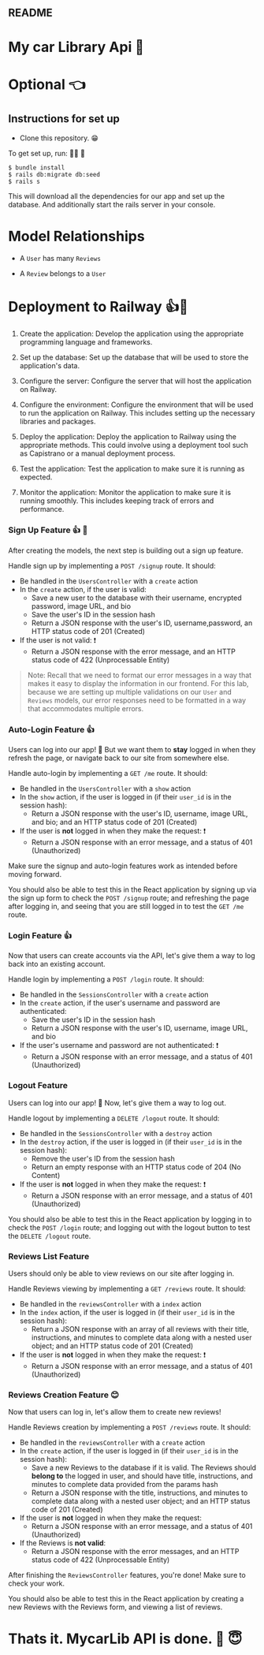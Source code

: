 ## README

# My car Library Api  :star2:

# Optional :point_left:
## Instructions for set up 
  * Clone this repository. :grin:

  To get set up, run: :running_woman:	:running:	

```console
$ bundle install   
$ rails db:migrate db:seed
$ rails s
```
This will download all the dependencies for our app and set up the database.
And additionally start the rails server in your console.

# Model Relationships

 - A `User` has many `Reviews`

- A `Review` belongs to a `User`

# Deployment to Railway  :+1::bullettrain_front:

1. Create the application: Develop the application using the appropriate programming language and frameworks.

2. Set up the database: Set up the database that will be used to store the application's data.

3. Configure the server: Configure the server that will host the application on Railway.

4. Configure the environment: Configure the environment that will be used to run the application on Railway. This includes setting up the necessary libraries and packages.

5. Deploy the application: Deploy the application to Railway using the appropriate methods. This could involve using a deployment tool such as Capistrano or a manual deployment process.

6. Test the application: Test the application to make sure it is running as expected.

7. Monitor the application: Monitor the application to make sure it is running smoothly. This includes keeping track of errors and performance.

### Sign Up Feature   :+1: :page_facing_up:

After creating the models, the next step is building out a sign up feature.

Handle sign up by implementing a `POST /signup` route. It should:

- Be handled in the `UsersController` with a `create` action
- In the `create` action, if the user is valid:
  - Save a new user to the database with their username, encrypted password,
    image URL, and bio
  - Save the user's ID in the session hash
  - Return a JSON response with the user's ID, username,password, an HTTP status code of 201 (Created)
- If the user is not valid:  :exclamation:
  - Return a JSON response with the error message, and an HTTP status code of
    422 (Unprocessable Entity)

> Note: Recall that we need to format our error messages in a way that makes it
> easy to display the information in our frontend. For this lab, because we are
> setting up multiple validations on our `User` and `Reviews` models, our error
> responses need to be formatted in a way that accommodates multiple errors.

### Auto-Login Feature  :+1:

Users can log into our app! 🎉 But we want them to **stay** logged in when they
refresh the page, or navigate back to our site from somewhere else.

Handle auto-login by implementing a `GET /me` route. It should:

- Be handled in the `UsersController` with a `show` action
- In the `show` action, if the user is logged in (if their `user_id` is in the
  session hash):
  - Return a JSON response with the user's ID, username, image URL, and bio; and
    an HTTP status code of 201 (Created)
- If the user is **not** logged in when they make the request:  :exclamation:
  - Return a JSON response with an error message, and a status of 401
    (Unauthorized)

Make sure the signup and auto-login features work as intended before moving
forward.



You should also be able to test this in the React application by signing up via
the sign up form to check the `POST /signup` route; and refreshing the page
after logging in, and seeing that you are still logged in to test the `GET /me`
route.

### Login Feature  :+1:

Now that users can create accounts via the API, let's give them a way to log
back into an existing account.

Handle login by implementing a `POST /login` route. It should:

- Be handled in the `SessionsController` with a `create` action
- In the `create` action, if the user's username and password are authenticated:
  - Save the user's ID in the session hash
  - Return a JSON response with the user's ID, username, image URL, and bio
- If the user's username and password are not authenticated:  :exclamation:
  - Return a JSON response with an error message, and a status of 401
    (Unauthorized)


### Logout Feature

Users can log into our app! 🎉 Now, let's give them a way to log out.

Handle logout by implementing a `DELETE /logout` route. It should:

- Be handled in the `SessionsController` with a `destroy` action
- In the `destroy` action, if the user is logged in (if their `user_id` is in
  the session hash):
  - Remove the user's ID from the session hash
  - Return an empty response with an HTTP status code of 204 (No Content)
- If the user is **not** logged in when they make the request:  :exclamation:
  - Return a JSON response with an error message, and a status of 401
    (Unauthorized)


You should also be able to test this in the React application by logging in to
check the `POST /login` route; and logging out with the logout button to test
the `DELETE /logout` route.

### Reviews List Feature

Users should only be able to view reviews on our site after logging in.

Handle Reviews viewing by implementing a `GET /reviews` route. It should:

- Be handled in the `reviewsController` with a `index` action
- In the `index` action, if the user is logged in (if their `user_id` is in the
  session hash):
  - Return a JSON response with an array of all reviews with their title,
    instructions, and minutes to complete data along with a nested user object;
    and an HTTP status code of 201 (Created)
- If the user is **not** logged in when they make the request:  :exclamation:
  - Return a JSON response with an error message, and a status of 401
    (Unauthorized)

### Reviews Creation Feature :blush:

Now that users can log in, let's allow them to create new reviews!

Handle Reviews creation by implementing a `POST /reviews` route. It should:

- Be handled in the `reviewsController` with a `create` action
- In the `create` action, if the user is logged in (if their `user_id` is in the
  session hash):
  - Save a new Reviews to the database if it is valid. The Reviews should **belong
    to** the logged in user, and should have title, instructions, and minutes to
    complete data provided from the params hash
  - Return a JSON response with the title, instructions, and minutes to complete
    data along with a nested user object; and an HTTP status code of 201
    (Created)
- If the user is **not** logged in when they make the request:
  - Return a JSON response with an error message, and a status of 401
    (Unauthorized)
- If the Reviews is **not valid**:
  - Return a JSON response with the error messages, and an HTTP status code of
    422 (Unprocessable Entity)

After finishing the `ReviewsController` features, you're done! Make sure to check
your work. 

You should also be able to test this in the React application by creating a new
Reviews with the Reviews form, and viewing a list of reviews.


# Thats it. MycarLib  API is done. 	:green_heart: :innocent:	
